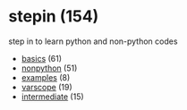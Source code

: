 # stepin (154)
step in to learn python and non-python codes

+ [basics](basics/README.md) (61)
+ [nonpython](nonpython/README.md) (51)
+ [examples](examples/README.md) (8)
+ [varscope](varscope/README.md) (19)
+ [intermediate](intermediate/README.md) (15)
